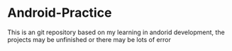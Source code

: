 # Android-Practice
This is an git repository based on my learning in andorid development, the projects may be unfinished or there may be lots of error 
